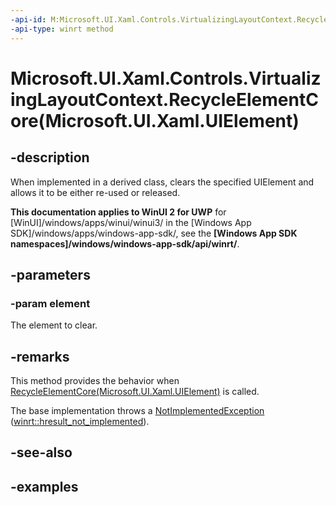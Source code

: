 ```yaml
---
-api-id: M:Microsoft.UI.Xaml.Controls.VirtualizingLayoutContext.RecycleElementCore(Microsoft.UI.Xaml.UIElement)
-api-type: winrt method
---
```


# Microsoft.UI.Xaml.Controls.VirtualizingLayoutContext.RecycleElementCore(Microsoft.UI.Xaml.UIElement)

<!--
protected virtual void RecycleElementCore (Microsoft.UI.Xaml.UIElement element);
-->

## -description

When implemented in a derived class, clears the specified UIElement and allows it to be either re-used or released.

**This documentation applies to WinUI 2 for UWP** for [WinUI]/windows/apps/winui/winui3/ in the [Windows App SDK]/windows/apps/windows-app-sdk/, see the **[Windows App SDK namespaces]/windows/windows-app-sdk/api/winrt/**.

## -parameters

### -param element

The element to clear.

## -remarks

This method provides the behavior when [RecycleElementCore(Microsoft.UI.Xaml.UIElement)](virtualizinglayoutcontext_recycleelementcore_1253021773.md) is called.

The base implementation throws a [NotImplementedException](/dotnet/api/system.notimplementedexception?view=dotnet-uwp-10.0&preserve-view=true) ([winrt::hresult_not_implemented](/uwp/cpp-ref-for-winrt/error-handling/hresult-not-implemented)).

## -see-also

## -examples
